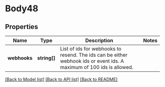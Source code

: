 # Body48

## Properties
Name | Type | Description | Notes
------------ | ------------- | ------------- | -------------
**webhooks** | **string[]** | List of ids for webhooks to resend. The ids can be either webhook ids or event ids. A maximum of 100 ids is allowed. | 

[[Back to Model list]](../README.md#documentation-for-models) [[Back to API list]](../README.md#documentation-for-api-endpoints) [[Back to README]](../README.md)


